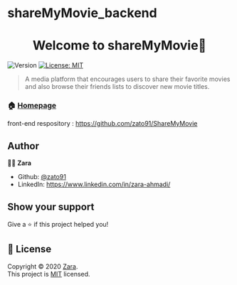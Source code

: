 # shareMyMovie_backend


<h1 align="center">Welcome to shareMyMovie👋</h1>
<p>
  <img alt="Version" src="https://img.shields.io/badge/version-0.1.0-blue.svg?cacheSeconds=2592000" />
  <a href="https://choosealicense.com/licenses/mit/" target="_blank">
    <img alt="License: MIT" src="https://img.shields.io/badge/License-MIT-yellow.svg" />
  </a>
</p>

>  A media platform that encourages users to share their favorite movies and also browse their friends lists to discover new movie titles.

### 🏠 [Homepage](https://github.com/zato91/ShareMyMovie)
front-end respository : https://github.com/zato91/ShareMyMovie



## Author

👨‍💻 **Zara**

* Github: [@zato91](https://github.com/zato91)
* LinkedIn: https://www.linkedin.com/in/zara-ahmadi/

## Show your support

Give a ⭐️ if this project helped you!

## 📝 License

Copyright © 2020 [Zara](https://github.com/zato91).<br />
This project is [MIT](https://choosealicense.com/licenses/mit/) licensed.
